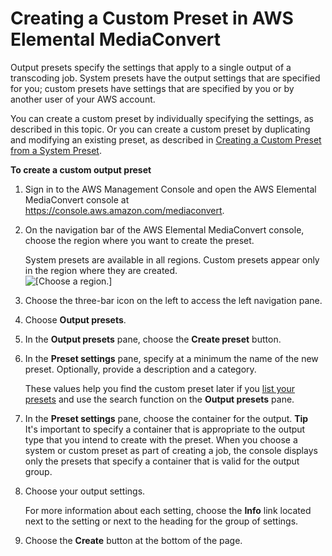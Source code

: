 # Creating a Custom Preset in AWS Elemental MediaConvert<a name="creating-preset-from-scratch"></a>

Output presets specify the settings that apply to a single output of a transcoding job\. System presets have the output settings that are specified for you; custom presets have settings that are specified by you or by another user of your AWS account\. 

You can create a custom preset by individually specifying the settings, as described in this topic\. Or you can create a custom preset by duplicating and modifying an existing preset, as described in [Creating a Custom Preset from a System Preset](create-custom-preset-from-system-preset.md)\.

**To create a custom output preset**

1. Sign in to the AWS Management Console and open the AWS Elemental MediaConvert console at [https://console\.aws\.amazon\.com/mediaconvert](https://console.aws.amazon.com/mediaconvert)\.

1. On the navigation bar of the AWS Elemental MediaConvert console, choose the region where you want to create the preset\.

   System presets are available in all regions\. Custom presets appear only in the region where they are created\.  
![\[Choose a region.\]](http://docs.aws.amazon.com/mediaconvert/latest/ug/images/regions-list.png)

1. Choose the three\-bar icon on the left to access the left navigation pane\.

1. Choose **Output presets**\.

1. In the **Output presets** pane, choose the **Create preset** button\.

1. In the **Preset settings** pane, specify at a minimum the name of the new preset\. Optionally, provide a description and a category\.

   These values help you find the custom preset later if you [list your presets](listing-presets.md) and use the search function on the **Output presets** pane\.

1. In the **Preset settings** pane, choose the container for the output\.
**Tip**  
It's important to specify a container that is appropriate to the output type that you intend to create with the preset\. When you choose a system or custom preset as part of creating a job, the console displays only the presets that specify a container that is valid for the output group\.

1. Choose your output settings\.

   For more information about each setting, choose the **Info** link located next to the setting or next to the heading for the group of settings\.

1. Choose the **Create** button at the bottom of the page\.